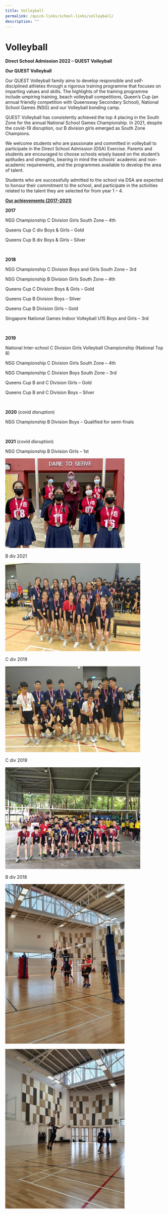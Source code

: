 ```yaml
---
title: Volleyball
permalink: /quick-links/school-links/volleyball/
description: ""
---
```

Volleyball
==========

**Direct School Admission 2022 – QUEST Volleyball**

**Our QUEST Volleyball**

Our QUEST Volleyball family aims to develop responsible and self-disciplined athletes through a rigorous training programme that focuses on imparting values and skills. The highlights of the training programme include umpiring training, beach volleyball competitions, Queen’s Cup (an annual friendly competition with Queensway Secondary School), National School Games (NSG) and our Volleyball bonding camp.

QUEST Volleyball has consistently achieved the top 4 placing in the South Zone for the annual National School Games Championship. In 2021, despite the covid-19 disruption, our B division girls emerged as South Zone Champions.

We welcome students who are passionate and committed in volleyball to participate in the Direct School Admission (DSA) Exercise. Parents and students are encouraged to choose schools wisely based on the student’s aptitudes and strengths, bearing in mind the schools’ academic and non-academic requirements, and the programmes available to develop the area of talent.

Students who are successfully admitted to the school via DSA are expected to honour their commitment to the school, and participate in the activities related to the talent they are selected for from year 1 – 4.

**<u>Our achievements (2017-2021)</u>**

**2017**

NSG Championship C Division Girls South Zone – 4th 

Queens Cup C div Boys & Girls – Gold

Queens Cup B div Boys & Girls – Silver

<br>

**2018**

NSG Championship C Division Boys and Girls South Zone – 3rd

NSG Championship B Division Girls South Zone – 4th 

Queens Cup C Division Boys & Girls – Gold

Queens Cup B Division Boys – Silver

Queens Cup B Division Girls – Gold

Singapore National Games Indoor Volleyball U15 Boys and Girls – 3rd

<br>

**2019**

National Inter-school C Division Girls Volleyball Championship (National Top 8)

NSG Championship C Division Girls South Zone – 4th 

NSG Championship C Division Boys South Zone – 3rd

Queens Cup B and C Division Girls – Gold

Queens Cup B and C Division Boys – Silver

<br>

**2020** (covid disruption)

NSG Championship B Division Boys – Qualified for semi-finals

<br>

**2021** (covid disruption)

NSG Championship B Division Girls – 1st



<img src="/images/School%20Links/VB1.jpg"  
     style="width:75%">



B div 2021

<img src="/images/School%20Links/VB2.jpg"  
     style="width:85%">


C div 2019


<img src="/images/School%20Links/VB3.jpg"  
     style="width:85%">

C div 2019



<img src="/images/School%20Links/VB4.jpg"  
     style="width:85%">

B div 2018



<img src="/images/School%20Links/VB5.jpg"  
     style="width:75%">

<img src="/images/School%20Links/VB6.jpg"  
     style="width:75%">